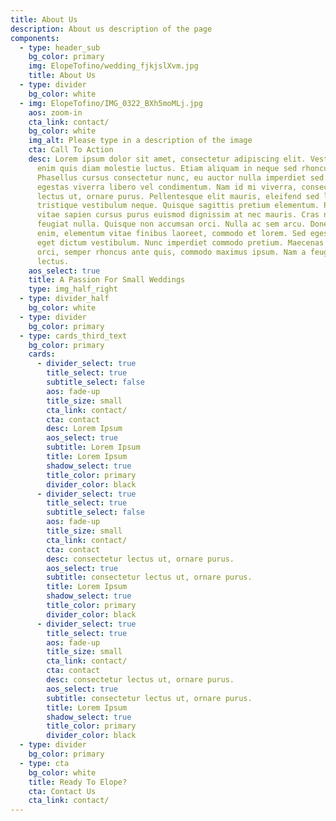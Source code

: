 ```yaml
---
title: About Us
description: About us description of the page
components:
  - type: header_sub
    bg_color: primary
    img: ElopeTofino/wedding_fjkjslXvm.jpg
    title: About Us
  - type: divider
    bg_color: white
  - img: ElopeTofino/IMG_0322_BXh5moMLj.jpg
    aos: zoom-in
    cta_link: contact/
    bg_color: white
    img_alt: Please type in a description of the image
    cta: Call To Action
    desc: Lorem ipsum dolor sit amet, consectetur adipiscing elit. Vestibulum eget
      enim quis diam molestie luctus. Etiam aliquam in neque sed rhoncus.
      Phasellus cursus consectetur nunc, eu auctor nulla imperdiet sed. Quisque
      egestas viverra libero vel condimentum. Nam id mi viverra, consectetur
      lectus ut, ornare purus. Pellentesque elit mauris, eleifend sed leo at,
      tristique vestibulum neque. Quisque sagittis pretium elementum. Phasellus
      vitae sapien cursus purus euismod dignissim at nec mauris. Cras nec
      feugiat nulla. Quisque non accumsan orci. Nulla ac sem arcu. Donec velit
      enim, elementum vitae finibus laoreet, commodo et lorem. Sed egestas eros
      eget dictum vestibulum. Nunc imperdiet commodo pretium. Maecenas erat
      orci, semper rhoncus ante quis, commodo maximus ipsum. Nam a feugiat
      lectus.
    aos_select: true
    title: A Passion For Small Weddings
    type: img_half_right
  - type: divider_half
    bg_color: white
  - type: divider
    bg_color: primary
  - type: cards_third_text
    bg_color: primary
    cards:
      - divider_select: true
        title_select: true
        subtitle_select: false
        aos: fade-up
        title_size: small
        cta_link: contact/
        cta: contact
        desc: Lorem Ipsum
        aos_select: true
        subtitle: Lorem Ipsum
        title: Lorem Ipsum
        shadow_select: true
        title_color: primary
        divider_color: black
      - divider_select: true
        title_select: true
        subtitle_select: false
        aos: fade-up
        title_size: small
        cta_link: contact/
        cta: contact
        desc: consectetur lectus ut, ornare purus.
        aos_select: true
        subtitle: consectetur lectus ut, ornare purus.
        title: Lorem Ipsum
        shadow_select: true
        title_color: primary
        divider_color: black
      - divider_select: true
        title_select: true
        aos: fade-up
        title_size: small
        cta_link: contact/
        cta: contact
        desc: consectetur lectus ut, ornare purus.
        aos_select: true
        subtitle: consectetur lectus ut, ornare purus.
        title: Lorem Ipsum
        shadow_select: true
        title_color: primary
        divider_color: black
  - type: divider
    bg_color: primary
  - type: cta
    bg_color: white
    title: Ready To Elope?
    cta: Contact Us
    cta_link: contact/
---
```

